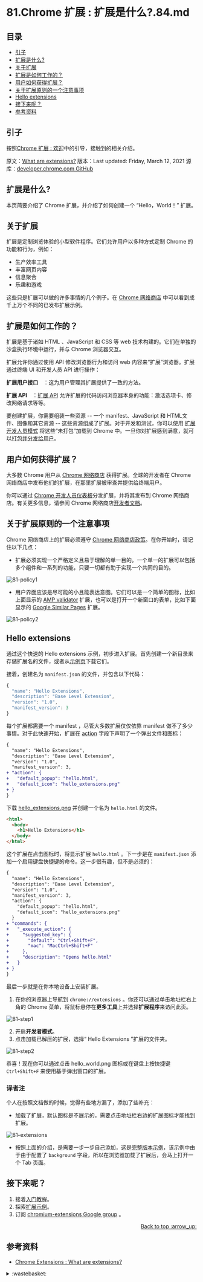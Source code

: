 # 81.Chrome 扩展 : 扩展是什么?.84.md
## <a name="index"></a> 目录
- [引子](#start)
- [扩展是什么?](#what)
- [关于扩展](#about)
- [扩展是如何工作的？](#how)
- [用户如何获得扩展？](#get)
- [关于扩展原则的一个注意事项](#note)
- [Hello extensions](#hello)
- [接下来呢？](#next)
- [参考资料](#reference)


## <a name="start"></a> 引子
按照[Chrome 扩展 : 欢迎][url-19]中的引导，接触到的相关介绍。

原文：[What are extensions?][url-1]
版本：Last updated: Friday, March 12, 2021
源库：[developer.chrome.com GitHub][url-2]

## <a name="what"></a> 扩展是什么?
本页简要介绍了 Chrome 扩展，并介绍了如何创建一个 “Hello，World！” 扩展。

## <a name="about"></a> 关于扩展
扩展是定制浏览体验的小型软件程序。它们允许用户以多种方式定制 Chrome 的功能和行为，例如：
- 生产效率工具
- 丰富网页内容
- 信息聚合
- 乐趣和游戏

这些只是扩展可以做的许多事情的几个例子。在 [Chrome 网络商店][url-3] 中可以看到成千上万个不同的已发布扩展示例。

## <a name="how"></a> 扩展是如何工作的？
扩展是基于诸如 HTML 、JavaScript 和 CSS 等 web 技术构建的。它们在单独的沙盒执行环境中运行，并与 Chrome 浏览器交互。

扩展允许你通过使用 API 修改浏览器行为和访问 web 内容来“扩展”浏览器。扩展通过终端 UI 和开发人员 API 进行操作：

**扩展用户接口** ：这为用户管理其扩展提供了一致的方法。

**扩展 API** ：[扩展 API][url-4] 允许扩展的代码访问浏览器本身的功能：激活选项卡、修改网络请求等等。

要创建扩展，你需要组装一些资源 -- 一个 manifest、JavaScript 和 HTML文件、图像和其它资源 -- 这些资源组成了扩展。对于开发和测试，你可以使用 [扩展开发人员模式][url-5] 将这些“未打包”加载到 Chrome 中。一旦你对扩展感到满意，就可以[打包并分发给用户][url-6]。

## <a name="get"></a> 用户如何获得扩展？
大多数 Chrome 用户从 [Chrome 网络商店][url-3] 获得扩展。全球的开发者在 Chrome 网络商店中发布他们的扩展，在那里扩展被审查并提供给终端用户。

你可以通过 [Chrome 开发人员仪表板][url-7]分发扩展，并将其发布到 Chrome 网络商店。有关更多信息，请参阅 Chrome 网络商店[开发者文档][url-8]。


## <a name="note"></a> 关于扩展原则的一个注意事项
Chrome 网络商店上的扩展必须遵守 [Chrome 网络商店政策][url-9]。在你开始时，请记住以下几点：
- 扩展必须实现一个严格定义且易于理解的单一目的。一个单一的扩展可以包括多个组件和一系列的功能，只要一切都有助于实现一个共同的目的。

![81-policy1][url-local-1]

- 用户界面应该是尽可能的小且能表达意图。它们可以是一个简单的图标，比如上面显示的 [AMP validator][url-10] 扩展，也可以是打开一个新窗口的表单，比如下面显示的 [Google Similar Pages][url-11] 扩展。

![81-policy2][url-local-2]

## <a name="hello"></a> Hello extensions
通过这个快速的 Hello extensions 示例，初步进入扩展。首先创建一个新目录来存储扩展名的文件，或者从[示例页][url-12]下载它们。

接着，创建名为 `manifest.json` 的文件，并包含以下代码：
```js
{
  "name": "Hello Extensions",
  "description": "Base Level Extension",
  "version": "1.0",
  "manifest_version": 3
}
```
每个扩展都需要一个 manifest ，尽管大多数扩展仅仅依靠 manifest 做不了多少事情。对于此快速开始，扩展在 [action][url-13] 字段下声明了一个弹出文件和图标：

```diff
{
  "name": "Hello Extensions",
  "description": "Base Level Extension",
  "version": "1.0",
  "manifest_version": 3,
+ "action": {
+   "default_popup": "hello.html",
+   "default_icon": "hello_extensions.png"
+ }
}
```

下载 [hello_extensions.png][url-14] 并创建一个名为 `hello.html` 的文件。

```html
<html>
  <body>
    <h1>Hello Extensions</h1>
  </body>
</html>
```

这个扩展在点击图标时，将显示扩展 `hello.html` 。下一步是在 `manifest.json` 添加一个启用键盘快捷键的命令。这一步很有趣，但不是必须的：

```diff
{
  "name": "Hello Extensions",
  "description": "Base Level Extension",
  "version": "1.0",
  "manifest_version": 3,
  "action": {
    "default_popup": "hello.html",
    "default_icon": "hello_extensions.png"
  }
+ "commands": {
+   "_execute_action": {
+     "suggested_key": {
+       "default": "Ctrl+Shift+F",
+       "mac": "MacCtrl+Shift+F"
+     },
+     "description": "Opens hello.html"
+   }
+ }
}
```

最后一步就是在你本地设备上安装扩展。
1. 在你的浏览器上导航到 `chrome://extensions` 。你还可以通过单击地址栏右上角的 Chrome 菜单，将鼠标悬停在**更多工具**上并选择**扩展程序**来访问此页。

![81-step1][url-local-3]

2. 开启**开发者模式**。
3. 点击加载已解压的扩展，选择“ Hello Extensions ”扩展的文件夹。

![81-step2][url-local-4]

恭喜！现在你可以通过点击 hello_world.png 图标或在键盘上按快捷键 `Ctrl+Shift+F` 来使用基于弹出窗口的扩展。

### 译者注
个人在按照文档做的时候，觉得有些地方漏了，添加了些补充：
- 加载了扩展，默认图标是不展示的，需要点击地址栏右边的扩展图标才能找到扩展。

![81-extensions][url-local-5]

- 按照上面的介绍，是需要一步一步自己添加，这是[完整版本示例][url-18]，该示例中由于由于配置了 `background` 字段，所以在浏览器加载了扩展后，会马上打开一个 Tab 页面。


## <a name="next"></a> 接下来呢？
1. 接着[入门教程][url-15]。
2. 探索[扩展示例][url-16]。
3. 订阅 [chromium-extensions Google group][url-17] 。


<div align="right"><a href="#index">Back to top :arrow_up:</a></div>

## <a name="reference"></a> 参考资料
- [Chrome Extensions : What are extensions?][url-1]

[url-1]:https://developer.chrome.com/docs/extensions/mv3/overview/
[url-2]:https://github.com/GoogleChrome/developer.chrome.com
[url-3]:https://chrome.google.com/webstore/category/extensions
[url-4]:https://developer.chrome.com/docs/extensions/reference/
[url-5]:https://developer.chrome.com/docs/extensions/mv3/getstarted/#manifest
[url-6]:https://developer.chrome.com/docs/webstore/publish/
[url-7]:https://chrome.google.com/webstore/devconsole
[url-8]:https://developer.chrome.com/docs/webstore/
[url-9]:https://developer.chrome.com/docs/webstore/program_policies/
[url-10]:https://chrome.google.com/webstore/detail/amp-validator/nmoffdblmcmgeicmolmhobpoocbbmknc
[url-11]:https://chrome.google.com/webstore/detail/packagetrack-package-trac/hoipjclokbelgffomjhhiflphegpmlpe
[url-12]:https://developer.chrome.com/docs/extensions/mv3/samples#search:hello
[url-13]:https://developer.chrome.com/docs/extensions/reference/action/
[url-14]:https://storage.googleapis.com/chrome-gcs-uploader.appspot.com/image/WlD8wC6g8khYWPJUsQceQkhXSlv1/gmKIT88Ha1z8VBMJFOOH.png
[url-15]:https://developer.chrome.com/docs/extensions/mv3/getstarted/
[url-16]:https://github.com/GoogleChrome/chrome-extensions-samples
[url-17]:http://groups.google.com/a/chromium.org/group/chromium-extensions
[url-18]:https://github.com/XXHolic/extensions
[url-19]:https://github.com/XXHolic/blog/issues/83

[url-local-1]:./images/81/policy1.png
[url-local-2]:./images/81/policy2.png
[url-local-3]:./images/81/step1.png
[url-local-4]:./images/81/step2.png
[url-local-5]:./images/81/extensions.png





<details>
<summary>:wastebasket:</summary>

![n-poster][url-local-poster]

</details>

[url-book]:https://book.douban.com/subject/26916012/
[url-local-poster]:./images/n/poster.jpg
